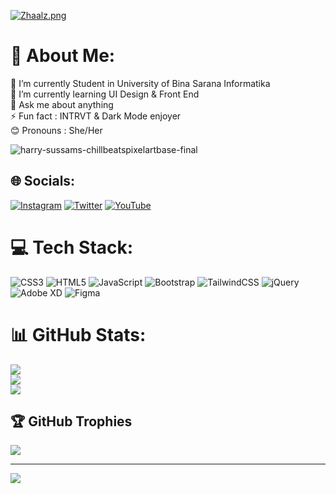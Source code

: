 [![Zhaalz.png](https://i.postimg.cc/pdrTzTnR/Zhaalz.png)](https://postimg.cc/Ty8fXT94)
# 💫 About Me:
🔭 I’m currently Student in University of Bina Sarana Informatika<br>🌱 I’m currently learning UI Design & Front End<br>💬 Ask me about anything<br>⚡ Fun fact : INTRVT & Dark Mode enjoyer <br> 😊 Pronouns : She/Her 

![harry-sussams-chillbeatspixelartbase-final](https://user-images.githubusercontent.com/95572197/217237936-ae3f4b83-0cfd-437e-87ce-462d95334fee.gif)

## 🌐 Socials:
[![Instagram](https://img.shields.io/badge/Instagram-%23E4405F.svg?logo=Instagram&logoColor=white)](https://instagram.com/@alyazhalfaa15) [![Twitter](https://img.shields.io/badge/Twitter-%231DA1F2.svg?logo=Twitter&logoColor=white)](https://twitter.com/@AZ_Kagerou) [![YouTube](https://img.shields.io/badge/YouTube-%23FF0000.svg?logo=YouTube&logoColor=white)](https://youtube.com/@Zhaalz) 

# 💻 Tech Stack:
![CSS3](https://img.shields.io/badge/css3-%231572B6.svg?style=flat-square&logo=css3&logoColor=white) ![HTML5](https://img.shields.io/badge/html5-%23E34F26.svg?style=flat-square&logo=html5&logoColor=white) ![JavaScript](https://img.shields.io/badge/javascript-%23323330.svg?style=flat-square&logo=javascript&logoColor=%23F7DF1E) ![Bootstrap](https://img.shields.io/badge/bootstrap-%23563D7C.svg?style=flat-square&logo=bootstrap&logoColor=white) ![TailwindCSS](https://img.shields.io/badge/tailwindcss-%2338B2AC.svg?style=flat-square&logo=tailwind-css&logoColor=white) ![jQuery](https://img.shields.io/badge/jquery-%230769AD.svg?style=flat-square&logo=jquery&logoColor=white) ![Adobe XD](https://img.shields.io/badge/Adobe%20XD-470137?style=flat-square&logo=Adobe%20XD&logoColor=#FF61F6) 	![Figma](https://img.shields.io/badge/figma-%23F24E1E.svg?style=flat-square&logo=figma&logoColor=white)
# 📊 GitHub Stats:
![](https://github-readme-stats.vercel.app/api?username=AlyaKagerou&theme=tokyonight&hide_border=false&include_all_commits=true&count_private=true)<br/>
![](https://github-readme-streak-stats.herokuapp.com/?user=AlyaKagerou&theme=tokyonight&hide_border=false)<br/>
![](https://github-readme-stats.vercel.app/api/top-langs/?username=AlyaKagerou&theme=tokyonight&hide_border=false&include_all_commits=true&count_private=true&layout=compact)

## 🏆 GitHub Trophies
![](https://github-profile-trophy.vercel.app/?username=AlyaKagerou&theme=tokyonight&no-frame=false&no-bg=true&margin-w=4)

---
[![](https://visitcount.itsvg.in/api?id=AlyaKagerou&icon=0&color=0)](https://visitcount.itsvg.in)

<!-- Proudly created with GPRM ( https://gprm.itsvg.in ) -->
